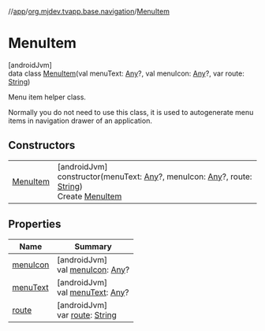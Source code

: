 //[app](../../../index.md)/[org.mjdev.tvapp.base.navigation](../index.md)/[MenuItem](index.md)

# MenuItem

[androidJvm]\
data class [MenuItem](index.md)(val menuText: [Any](https://kotlinlang.org/api/latest/jvm/stdlib/kotlin/-any/index.html)?, val menuIcon: [Any](https://kotlinlang.org/api/latest/jvm/stdlib/kotlin/-any/index.html)?, var route: [String](https://kotlinlang.org/api/latest/jvm/stdlib/kotlin/-string/index.html))

Menu item helper class.

Normally you do not need to use this class, it is used to autogenerate menu items in navigation drawer of an application.

## Constructors

| | |
|---|---|
| [MenuItem](-menu-item.md) | [androidJvm]<br>constructor(menuText: [Any](https://kotlinlang.org/api/latest/jvm/stdlib/kotlin/-any/index.html)?, menuIcon: [Any](https://kotlinlang.org/api/latest/jvm/stdlib/kotlin/-any/index.html)?, route: [String](https://kotlinlang.org/api/latest/jvm/stdlib/kotlin/-string/index.html))<br>Create [MenuItem](index.md) |

## Properties

| Name | Summary |
|---|---|
| [menuIcon](menu-icon.md) | [androidJvm]<br>val [menuIcon](menu-icon.md): [Any](https://kotlinlang.org/api/latest/jvm/stdlib/kotlin/-any/index.html)? |
| [menuText](menu-text.md) | [androidJvm]<br>val [menuText](menu-text.md): [Any](https://kotlinlang.org/api/latest/jvm/stdlib/kotlin/-any/index.html)? |
| [route](route.md) | [androidJvm]<br>var [route](route.md): [String](https://kotlinlang.org/api/latest/jvm/stdlib/kotlin/-string/index.html) |
